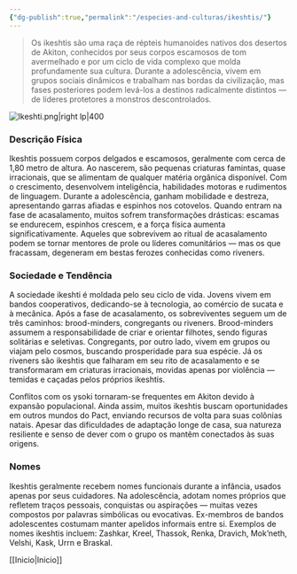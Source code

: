 ```yaml
---
{"dg-publish":true,"permalink":"/especies-and-culturas/ikeshtis/"}
---
```


>Os ikeshtis são uma raça de répteis humanoides nativos dos desertos de Akiton, conhecidos por seus corpos escamosos de tom avermelhado e por um ciclo de vida complexo que molda profundamente sua cultura. Durante a adolescência, vivem em grupos sociais dinâmicos e trabalham nas bordas da civilização, mas fases posteriores podem levá-los a destinos radicalmente distintos — de líderes protetores a monstros descontrolados.

![Ikeshti.png|right lp|400](/img/user/Assets/Imagens/Ikeshti.png)
### **Descrição Física**

Ikeshtis possuem corpos delgados e escamosos, geralmente com cerca de 1,80 metro de altura. Ao nascerem, são pequenas criaturas famintas, quase irracionais, que se alimentam de qualquer matéria orgânica disponível. Com o crescimento, desenvolvem inteligência, habilidades motoras e rudimentos de linguagem. Durante a adolescência, ganham mobilidade e destreza, apresentando garras afiadas e espinhos nos cotovelos. Quando entram na fase de acasalamento, muitos sofrem transformações drásticas: escamas se endurecem, espinhos crescem, e a força física aumenta significativamente. Aqueles que sobrevivem ao ritual de acasalamento podem se tornar mentores de prole ou líderes comunitários — mas os que fracassam, degeneram em bestas ferozes conhecidas como riveners.

### **Sociedade e Tendência**

A sociedade ikeshti é moldada pelo seu ciclo de vida. Jovens vivem em bandos cooperativos, dedicando-se à tecnologia, ao comércio de sucata e à mecânica. Após a fase de acasalamento, os sobreviventes seguem um de três caminhos: brood-minders, congregants ou riveners. Brood-minders assumem a responsabilidade de criar e orientar filhotes, sendo figuras solitárias e seletivas. Congregants, por outro lado, vivem em grupos ou viajam pelo cosmos, buscando prosperidade para sua espécie. Já os riveners são ikeshtis que falharam em seu rito de acasalamento e se transformaram em criaturas irracionais, movidas apenas por violência — temidas e caçadas pelos próprios ikeshtis.

Conflitos com os ysoki tornaram-se frequentes em Akiton devido à expansão populacional. Ainda assim, muitos ikeshtis buscam oportunidades em outros mundos do Pact, enviando recursos de volta para suas colônias natais. Apesar das dificuldades de adaptação longe de casa, sua natureza resiliente e senso de dever com o grupo os mantêm conectados às suas origens.

### **Nomes**

Ikeshtis geralmente recebem nomes funcionais durante a infância, usados apenas por seus cuidadores. Na adolescência, adotam nomes próprios que refletem traços pessoais, conquistas ou aspirações — muitas vezes compostos por palavras simbólicas ou evocativas. Ex-membros de bandos adolescentes costumam manter apelidos informais entre si. Exemplos de nomes ikeshtis incluem: Zashkar, Kreel, Thassok, Renka, Dravich, Mok’neth, Velshi, Kask, Urrn e Braskal.

[[Inicio\|Inicio]]